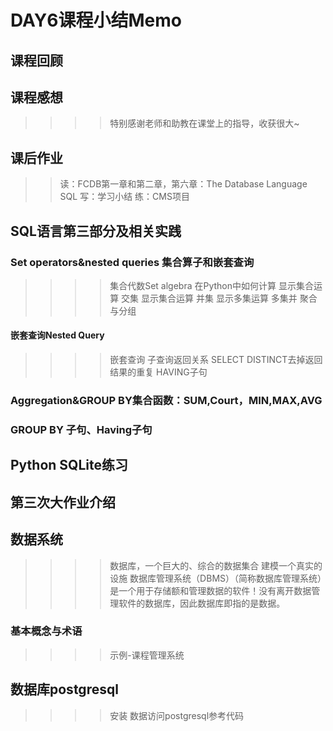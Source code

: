 # DAY6课程小结Memo
## 课程回顾
## 课程感想
>>>>特别感谢老师和助教在课堂上的指导，收获很大~
## 课后作业
>>读：FCDB第一章和第二章，第六章：The Database Language SQL
>>写：学习小结
>>练：CMS项目

## SQL语言第三部分及相关实践
### Set operators&nested queries 集合算子和嵌套查询
>>>>集合代数Set algebra
>>>>在Python中如何计算
>>>>显示集合运算 交集
>>>>显示集合运算 并集
>>>>显示多集运算 多集并
>>>>聚合与分组

#### 嵌套查询Nested Query
>>>>嵌套查询 子查询返回关系 SELECT DISTINCT去掉返回结果的重复
>>>>HAVING子句

### Aggregation&GROUP BY集合函数：SUM,Court，MIN,MAX,AVG
### GROUP BY 子句、Having子句
## Python SQLite练习

## 第三次大作业介绍
## 数据系统
>>>>数据库，一个巨大的、综合的数据集合
>>>>建模一个真实的设施
>>>>数据库管理系统（DBMS）（简称数据库管理系统）是一个用于存储额和管理数据的软件！没有离开数据管理软件的数据库，因此数据库即指的是数据。

### 基本概念与术语
>>>>示例-课程管理系统
## 数据库postgresql
>>>>安装
>>>>数据访问postgresql参考代码